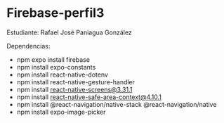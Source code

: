 # Firebase-perfil3

Estudiante: Rafael José Paniagua González

Dependencias: 
- npm expo install firebase
- npm install expo-constants
- npm install react-native-dotenv
- npm install react-native-gesture-handler
- npm install react-native-screens@3.31.1
- npm install react-native-safe-area-context@4.10.1
- npm install @react-navigation/native-stack @react-navigation/native
- npm install expo-image-picker
